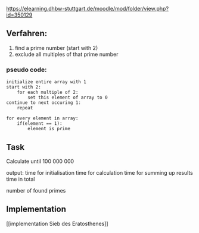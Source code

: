 
https://elearning.dhbw-stuttgart.de/moodle/mod/folder/view.php?id=350129


## Verfahren:

1) find a prime number (start with 2)
2) exclude all multiples of that prime number

### pseudo code:
```
initialize entire array with 1
start with 2:
	for each multiple of 2:
		set this element of array to 0
continue to next occuring 1:
	repeat

for every element in array:
	if(element == 1):
		element is prime
```


## Task
Calculate until 100 000 000

output:
time for initialisation
time for calculation
time for summing up results
time in total


number of found primes

## Implementation
[[implementation Sieb des Eratosthenes]]
